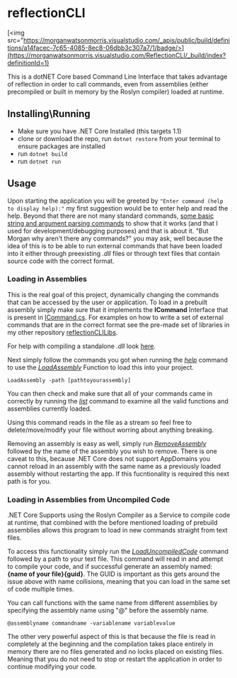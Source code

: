 # reflectionCLI

[<img src="https://morganwatsonmorris.visualstudio.com/_apis/public/build/definitions/a14facec-7c65-4085-8ec8-06dbb3c307a7/1/badge/>](https://morganwatsonmorris.visualstudio.com/ReflectionCLI/_build/index?definitionId=1)

This is a dotNET Core based Command Line Interface that takes advantage of reflection in order to call commands, even from assemblies (either precompiled or built in memory by the Roslyn compiler) loaded at runtime.

## Installing\Running

 - Make sure you have .NET Core Installed (this targets 1.1)
 - clone or download the repo, run `dotnet restore` from your terminal to ensure packages are installed
 - run `dotnet build`
 - run `dotnet run`

## Usage

Upon starting the application you will be greeted by `"Enter command (help to display help):"` my first suggestion would be to enter help and read the help. Beyond that there are not many standard commands, [some basic string and argument parsing commands](Commands/birdcommands.cs) to show that it works (and that I used for development/debugging purposes) and that is about it. "But Morgan why aren't there any commands?" you may ask, well because the idea of this is to be able to run external commands that have been loaded into it either through preexisting *.dll* files or through text files that contain source code with the correct format.

### Loading in Assemblies

This is the real goal of this project, dynamically changing the commands that can be accessed by the user or application. To load in a prebuilt assembly simply make sure that it implements the **ICommand** Interface that is present in [ICommand.cs](Commands/Base/ICommand.cs). For examples on how to write a set of external commands that are in the correct format see the pre-made set of libraries in my other repository [reflectionCLILibs](https://github.com/morganwm/reflectionCLILibs).

For help with compiling a standalone *.dll* look [here](https://docs.microsoft.com/en-us/dotnet/csharp/language-reference/compiler-options/command-line-building-with-csc-exe).

Next simply follow the commands you got when running the [*help*](Commands/Standard/help.cs) command to use the [*LoadAssembly*](Commands/Assembly/LoadAssembly.cs) Function to load this into your project.

`LoadAssembly -path [pathtoyourassembly]`

You can then check and make sure that all of your commands came in correctly by running the [*list*](Commands/Standard/list.cs) command to examine all the valid functions and assemblies currently loaded.

Using this command reads in the file as a stream so feel free to delete/move/modify your file without worring about anything breaking.

Removing an assembly is easy as well, simply run [*RemoveAssembly*](Commands/Assembly/RemoveAssembly.cs) followed by the name of the assembly you wish to remove. There is one caveat to this, because .NET Core does not support AppDomains you cannot reload in an assembly with the same name as a previously loaded assembly without restarting the app. If this fucntionality is required this next path is for you.

### Loading in Assemblies from Uncompiled Code

.NET Core Supports using the Roslyn Compiler as a Service to compile code at runtime, that combined with the before mentioned loading of prebuild assemblies allows this program to load in new commands straight from text files.

To access this functionality simply run the [*LoadUncompiledCode*](Commands/Assembly/LoadUncompiledCode.cs) command followed by a path to your text file. This command will read in and attempt to compile your code, and if successful generate an assembly named: **{name of your file}{guid}**. The GUID is important as this gets around the issue above with name collisions, meaning that you can load in the same set of code multiple times.
 
You can call functions with the same name from different assemblies by specifying the assembly name using "@" before the assembly name.

`@assemblyname commandname -variablename variablevalue`

 The other very powerful aspect of this is that because the file is read in completely at the beginning and the compilation takes place entirely in memory there are no files generated and no locks placed on existing files. Meaning that you do not need to stop or restart the application in order to continue modifying your code.
